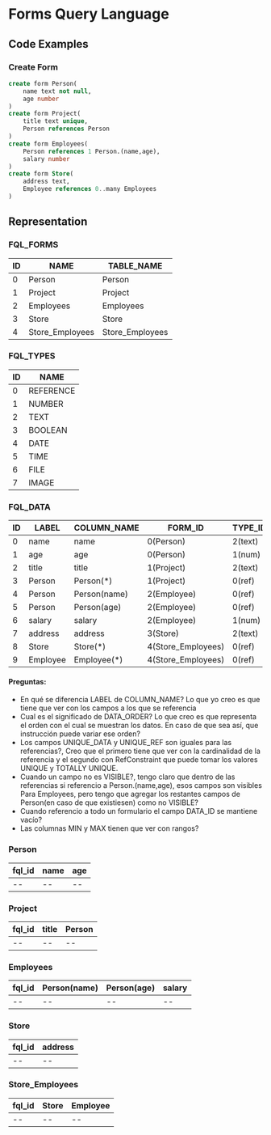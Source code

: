 

# Forms Query Language

## Code Examples

### Create Form

```sql
create form Person(
    name text not null,
    age number
)
create form Project(
    title text unique,
    Person references Person
)
create form Employees(
    Person references 1 Person.(name,age),
    salary number
)
create form Store(
    address text,
    Employee references 0..many Employees
)
```

## Representation
### FQL_FORMS 

| ID | NAME           |TABLE_NAME       |
| -- | --             | --              |
| 0  | Person         | Person          |
| 1  | Project        | Project         |
| 2  | Employees      | Employees       |
| 3  | Store          | Store           |
| 4  | Store_Employees| Store_Employees |


### FQL_TYPES
| ID | NAME     |
| -- | --       |
| 0  | REFERENCE|
| 1  | NUMBER   | 
| 2  | TEXT     |
| 3  | BOOLEAN  |
| 4  | DATE     |
| 5  | TIME     |
| 6  | FILE     |
| 7  | IMAGE    |

### FQL_DATA

| ID | LABEL   |COLUMN_NAME |FORM_ID           |TYPE_ID|DATA_ORDER|UNIQUE_DATA|NULLABLE |VISIBLE|DATA_ID|FULL_REF|UNIQUE_REF|TOTALLY|MIN|MAX|
|--  |--       |--          |--                |--     |--        |--         |--       |--     |--     |--      |--        |--     |-- |-- |
|0   |name     |name        |0(Person)         |2(text)|--        |f(false)   |f(false) |t(true)|--     |--      |--        |--     |-- |-- |
|1   |age      |age         |0(Person)         |1(num) |--        |f(false)   |t(true)  |t(true)|--     |--      |--        |--     |-- |-- |
|2   |title    |title       |1(Project)        |2(text)|--        |t(true)    |t(true)  |t(true)|--     |--      |--        |--     |-- |-- |
|3   |Person   |Person(*)   |1(Project)        |0(ref) |--        |t(true)    |f(false) |t(true)|--     |t(true) |--        |--     |-- |-- |
|4   |Person   |Person(name)|2(Employee)       |0(ref) |--        |t(true)    |f(false) |t(true)|0(name)|f(false)|--        |--     |-- |-- |
|5   |Person   |Person(age) |2(Employee)       |0(ref) |--        |f(false)   |t(true)  |t(true)|1(age) |f(false)|--        |--     |-- |-- |
|6   |salary   |salary      |2(Employee)       |1(num) |--        |f(false)   |t(true)  |t(true)|--     |--      |--        |--     |-- |-- |
|7   |address  |address     |3(Store)          |2(text)|--        |f(false)   |t(true)  |t(true)|--     |--      |--        |--     |-- |-- |
|8   |Store    |Store(*)    |4(Store_Employees)|0(ref) |--        |t(true)    |f(false) |t(true)|--     |t(true) |--        |--     |-- |-- |
|9   |Employee |Employee(*) |4(Store_Employees)|0(ref) |--        |f(false)   |t(true)  |t(true)|--     |t(true) |--        |--     |-- |-- |

#### Preguntas:
- En qué se diferencia LABEL de COLUMN_NAME? Lo que yo creo es que tiene que ver con los campos a los que se referencia
- Cual es el significado de DATA_ORDER? Lo que creo es que representa el orden con el cual se muestran los datos. En caso de que sea así, que instrucción puede variar ese orden?
- Los campos UNIQUE_DATA y UNIQUE_REF son iguales para las referencias?, Creo que el primero tiene que ver con la cardinalidad de la referencia y el segundo con RefConstraint que puede tomar los valores UNIQUE y TOTALLY UNIQUE.
- Cuando un campo no es VISIBLE?, tengo claro que dentro de las referencias si referencio a Person.(name,age), esos campos son visibles Para Employees, pero tengo que agregar los restantes campos de Person(en caso de que existiesen) como no VISIBLE?
- Cuando referencio a todo un formulario el campo DATA_ID se mantiene vacío?
- Las columnas MIN y MAX tienen que ver con rangos? 

### Person
| fql_id | name |age |
| --     | --   | -- |
| --     | --   | -- |

### Project
| fql_id | title |Person |
| --     | --    | --    |
| --     | --    | --    |


### Employees
| fql_id | Person(name) |Person(age) | salary |
| --     | --           | --         |--      |
| --     | --           | --         |--      |


### Store
| fql_id | address |
| --     | --      |
| --     | --      | 


### Store_Employees
| fql_id | Store |Employee |
| --     | --    | --      |
| --     | --    | --      |
